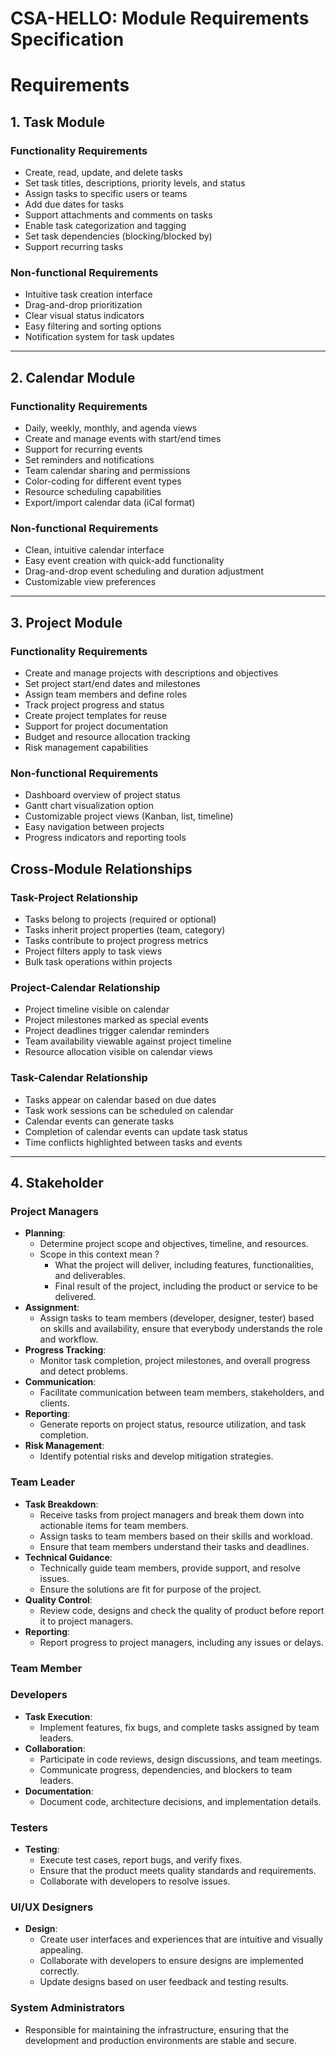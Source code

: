 # CSA-HELLO: Module Requirements Specification

# Requirements

## 1. Task Module

### Functionality Requirements

- Create, read, update, and delete tasks
- Set task titles, descriptions, priority levels, and status
- Assign tasks to specific users or teams
- Add due dates for tasks
- Support attachments and comments on tasks
- Enable task categorization and tagging
- Set task dependencies (blocking/blocked by)
- Support recurring tasks

### Non-functional Requirements

- Intuitive task creation interface
- Drag-and-drop prioritization
- Clear visual status indicators
- Easy filtering and sorting options
- Notification system for task updates

---

## 2. Calendar Module

### Functionality Requirements

- Daily, weekly, monthly, and agenda views
- Create and manage events with start/end times
- Support for recurring events
- Set reminders and notifications
- Team calendar sharing and permissions
- Color-coding for different event types
- Resource scheduling capabilities
- Export/import calendar data (iCal format)

### Non-functional Requirements

- Clean, intuitive calendar interface
- Easy event creation with quick-add functionality
- Drag-and-drop event scheduling and duration adjustment
- Customizable view preferences

---

## 3. Project Module

### Functionality Requirements

- Create and manage projects with descriptions and objectives
- Set project start/end dates and milestones
- Assign team members and define roles
- Track project progress and status
- Create project templates for reuse
- Support for project documentation
- Budget and resource allocation tracking
- Risk management capabilities

### Non-functional Requirements

- Dashboard overview of project status
- Gantt chart visualization option
- Customizable project views (Kanban, list, timeline)
- Easy navigation between projects
- Progress indicators and reporting tools

## Cross-Module Relationships

### Task-Project Relationship

- Tasks belong to projects (required or optional)
- Tasks inherit project properties (team, category)
- Tasks contribute to project progress metrics
- Project filters apply to task views
- Bulk task operations within projects

### Project-Calendar Relationship

- Project timeline visible on calendar
- Project milestones marked as special events
- Project deadlines trigger calendar reminders
- Team availability viewable against project timeline
- Resource allocation visible on calendar views

### Task-Calendar Relationship

- Tasks appear on calendar based on due dates
- Task work sessions can be scheduled on calendar
- Calendar events can generate tasks
- Completion of calendar events can update task status
- Time conflicts highlighted between tasks and events

---

## 4. Stakeholder

### Project Managers

- **Planning**:
  - Determine project scope and objectives, timeline, and resources.
  - Scope in this context mean ?
    - What the project will deliver, including features, functionalities, and deliverables.
    - Final result of the project, including the product or service to be delivered.  
- **Assignment**:
  - Assign tasks to team members (developer, designer, tester) based on skills and availability, ensure that everybody understands the role and workflow.
- **Progress Tracking**:
  - Monitor task completion, project milestones, and overall progress and detect problems.
- **Communication**:
  - Facilitate communication between team members, stakeholders, and clients.
- **Reporting**:
  - Generate reports on project status, resource utilization, and task completion.
- **Risk Management**:
  - Identify potential risks and develop mitigation strategies.

### Team Leader
- **Task Breakdown**:
  - Receive tasks from project managers and break them down into actionable items for team members.
  - Assign tasks to team members based on their skills and workload.
  - Ensure that team members understand their tasks and deadlines.
- **Technical Guidance**:
  - Technically guide team members, provide support, and resolve issues.
  - Ensure the solutions are fit for purpose of the project.
- **Quality Control**:
  - Review code, designs and check the quality of product before report it to project managers.
- **Reporting**:
  - Report progress to project managers, including any issues or delays.

### Team Member
### Developers
- **Task Execution**:
  - Implement features, fix bugs, and complete tasks assigned by team leaders.
- **Collaboration**:
  - Participate in code reviews, design discussions, and team meetings.
  - Communicate progress, dependencies, and blockers to team leaders.
- **Documentation**:
  - Document code, architecture decisions, and implementation details.
### Testers
- **Testing**:
  - Execute test cases, report bugs, and verify fixes.
  - Ensure that the product meets quality standards and requirements.
  - Collaborate with developers to resolve issues.
### UI/UX Designers
- **Design**:
  - Create user interfaces and experiences that are intuitive and visually appealing.
  - Collaborate with developers to ensure designs are implemented correctly.
  - Update designs based on user feedback and testing results.
### System Administrators
- Responsible for maintaining the infrastructure, ensuring that the development and production environments are stable and secure.
